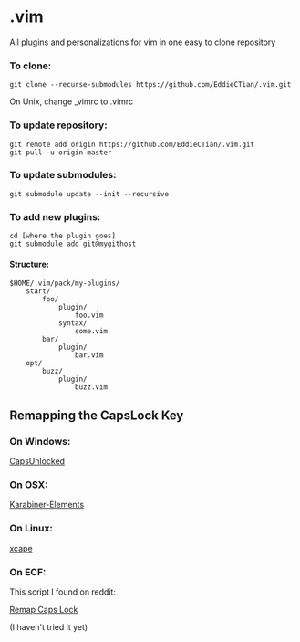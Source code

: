 # .vim

All plugins and personalizations for vim in one easy to clone repository

### To clone:

```
git clone --recurse-submodules https://github.com/EddieCTian/.vim.git
```

On Unix, change \_vimrc to .vimrc

### To update repository:

```
git remote add origin https://github.com/EddieCTian/.vim.git
git pull -u origin master
```

### To update submodules:

```
git submodule update --init --recursive
```

### To add new plugins:
```
cd [where the plugin goes]
git submodule add git@mygithost
```

#### Structure:
```
$HOME/.vim/pack/my-plugins/
    start/
        foo/
            plugin/
                foo.vim
            syntax/
                some.vim
        bar/
            plugin/
                bar.vim
    opt/
        buzz/
            plugin/
                buzz.vim
```

## Remapping the CapsLock Key

### On Windows:

[CapsUnlocked](https://github.com/kshenoy/CapsUnlocked/releases)

### On OSX:

[Karabiner-Elements](https://karabiner-elements.pqrs.org/)

### On Linux:

[xcape](https://github.com/alols/xcape)

### On ECF:

This script I found on reddit:

[Remap Caps Lock](https://www.reddit.com/r/vim/comments/4xr6t5/mapping_capslock_as_escape_when_tapped_and_as/)

(I haven't tried it yet)


